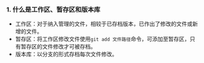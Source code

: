 ### 1. 什么是工作区、暂存区和版本库
* 工作区：对于纳入管理的文件，相较于已存档版本，已作出了修改的文件或新增的文件。
* 暂存区：将工作区修改文件使用`git add 文件路径`命令，可添加至暂存区，只有暂存区的文件修改才可被存档。
* 版本库：以分支的形式存档每次文件修改。

